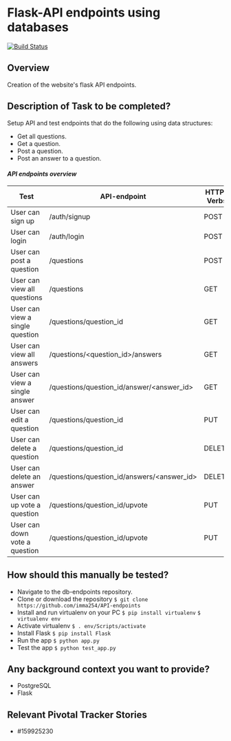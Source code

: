 # Flask-API endpoints using databases
[![Build Status](https://travis-ci.org/imma254/API-endpoints.svg?branch=master)](https://travis-ci.org/imma254/API-endpoints)


## Overview
Creation of the website's flask API endpoints.

## Description of Task to be completed? 
Setup API and test endpoints that do the following using data structures:
- Get all questions.
- Get a question.
- Post a question.
- Post an answer to a question.

#### *API endpoints overview*
Test | API-endpoint | HTTP-Verbs
------------ | ------- | -----
User can sign up | /auth/signup | POST
User can login | /auth/login | POST
User can post a question | /questions | POST							
User can view all questions | /questions | GET
User can view a single question | /questions/question_id | GET
User can view all answers | /questions/<question_id>/answers | GET
User can view a single answer | /questions/question_id/answer/<answer_id> | GET
User can edit a question	| /questions/question_id | PUT
User can delete a question	| /questions/question_id | DELETE
User can delete an answer| /questions/question_id/answers/<answer_id> | DELETE
User can up vote a question	| /questions/question_id/upvote | PUT
User can down vote a question	| /questions/question_id/upvote | PUT

## How should this manually be tested? 
- Navigate to the db-endpoints repository.
- Clone or download the repository
`$ git clone https://github.com/imma254/API-endpoints`
- Install and run virtualenv on your PC
`$ pip install virtualenv`
`$ virtualenv env`
- Activate virtualenv
`$ . env/Scripts/activate`
- Install Flask
`$ pip install Flask`
- Run the app
`$ python app.py`
- Test the app
`$ python test_app.py`

## Any background context you want to provide?
- PostgreSQL
- Flask

## Relevant Pivotal Tracker Stories
 - #159925230
